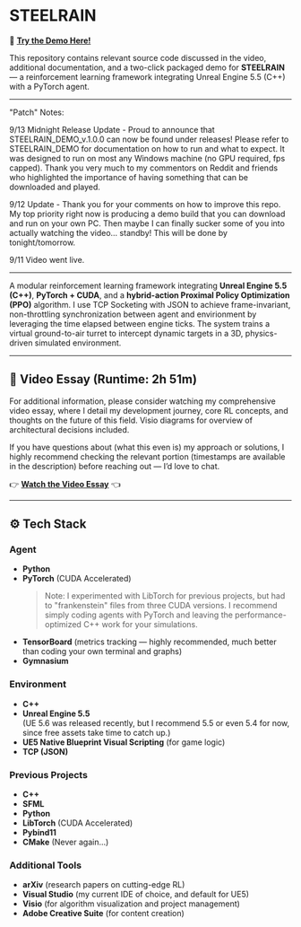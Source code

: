 # STEELRAIN

🚀 **[Try the Demo Here!](https://github.com/hliu-ai/STEELRAIN/tree/main/STEELRAIN_DEMO)**  

This repository contains relevant source code discussed in the video, additional documentation, and a two-click packaged demo for **STEELRAIN** — a reinforcement learning framework integrating Unreal Engine 5.5 (C++) with a PyTorch agent.  

---

"Patch" Notes:

9/13 Midnight Release Update - Proud to announce that STEELRAIN_DEMO_v.1.0.0 can now be found under releases! Please refer to STEELRAIN_DEMO for documentation on how to run and what to expect. It was designed to run on most any Windows machine (no GPU required, fps capped). Thank you very much to my commentors on Reddit and friends who highlighted the importance of having something that can be downloaded and played.

9/12 Update - Thank you for your comments on how to improve this repo. My top priority right now is producing a demo build that you can download and run on your own PC. Then maybe I can finally sucker some of you into actually watching the video... standby! This will be done by tonight/tomorrow.

9/11 Video went live. 

---

A modular reinforcement learning framework integrating **Unreal Engine 5.5 (C++)**, **PyTorch + CUDA**, and a **hybrid-action Proximal Policy Optimization (PPO)** algorithm.
I use TCP Socketing with JSON to achieve frame-invariant, non-throttling synchronization between agent and envirionment by leveraging the time elapsed between engine ticks.
The system trains a virtual ground-to-air turret to intercept dynamic targets in a 3D, physics-driven simulated environment.

---

## 🎥 Video Essay (Runtime: 2h 51m)

For additional information, please consider watching my comprehensive video essay, where I detail my development journey, core RL concepts, and thoughts on the future of this field. Visio diagrams for overview of architectural decisions included.

If you have questions about (what this even is) my approach or solutions, I highly recommend checking the relevant portion (timestamps are available in the description) before reaching out — I’d love to chat.  

👉 **[Watch the Video Essay](https://www.youtube.com/watch?v=tdVDrrg8ArQ)** 👈  

---

## ⚙️ Tech Stack

### Agent
- **Python**
- **PyTorch** (CUDA Accelerated)  
  > Note: I experimented with LibTorch for previous projects, but had to "frankenstein" files from three CUDA versions. I recommend simply coding agents with PyTorch and leaving the performance-optimized C++ work for your simulations.  
- **TensorBoard** (metrics tracking — highly recommended, much better than coding your own terminal and graphs)  
- **Gymnasium**

### Environment
- **C++**
- **Unreal Engine 5.5**  
  (UE 5.6 was released recently, but I recommend 5.5 or even 5.4 for now, since free assets take time to catch up.)  
- **UE5 Native Blueprint Visual Scripting** (for game logic)  
- **TCP (JSON)**

### Previous Projects
- **C++**
- **SFML**
- **Python**
- **LibTorch** (CUDA Accelerated)
- **Pybind11** 
- **CMake** (Never again...)

### Additional Tools
- **arXiv** (research papers on cutting-edge RL)  
- **Visual Studio** (my current IDE of choice, and default for UE5)
- **Visio** (for algorithm visualization and project management)  
- **Adobe Creative Suite** (for content creation)  
